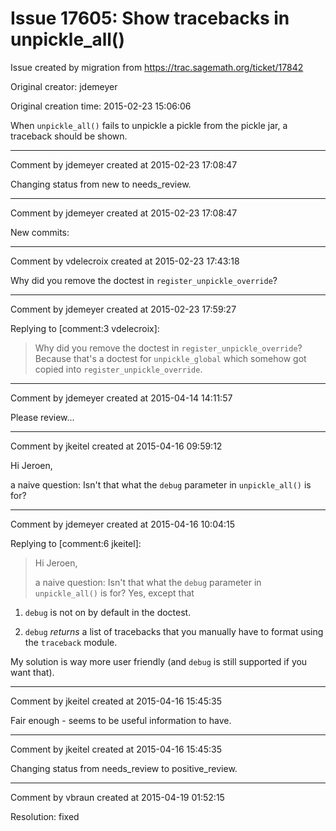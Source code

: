 # Issue 17605: Show tracebacks in unpickle_all()

Issue created by migration from https://trac.sagemath.org/ticket/17842

Original creator: jdemeyer

Original creation time: 2015-02-23 15:06:06

When `unpickle_all()` fails to unpickle a pickle from the pickle jar, a traceback should be shown.


---

Comment by jdemeyer created at 2015-02-23 17:08:47

Changing status from new to needs_review.


---

Comment by jdemeyer created at 2015-02-23 17:08:47

New commits:


---

Comment by vdelecroix created at 2015-02-23 17:43:18

Why did you remove the doctest in `register_unpickle_override`?


---

Comment by jdemeyer created at 2015-02-23 17:59:27

Replying to [comment:3 vdelecroix]:
> Why did you remove the doctest in `register_unpickle_override`?
Because that's a doctest for `unpickle_global` which somehow got copied into `register_unpickle_override`.


---

Comment by jdemeyer created at 2015-04-14 14:11:57

Please review...


---

Comment by jkeitel created at 2015-04-16 09:59:12

Hi Jeroen,

a naive question: Isn't that what the `debug` parameter in `unpickle_all()` is for?


---

Comment by jdemeyer created at 2015-04-16 10:04:15

Replying to [comment:6 jkeitel]:
> Hi Jeroen,
> 
> a naive question: Isn't that what the `debug` parameter in `unpickle_all()` is for?
Yes, except that
1. `debug` is not on by default in the doctest.

2. `debug` _returns_ a list of tracebacks that you manually have to format using the `traceback` module.

My solution is way more user friendly (and `debug` is still supported if you want that).


---

Comment by jkeitel created at 2015-04-16 15:45:35

Fair enough - seems to be useful information to have.


---

Comment by jkeitel created at 2015-04-16 15:45:35

Changing status from needs_review to positive_review.


---

Comment by vbraun created at 2015-04-19 01:52:15

Resolution: fixed
